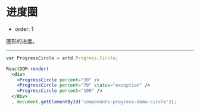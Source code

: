 # 进度圈

- order: 1

圈形的进度。

---

````jsx
var ProgressCircle = antd.Progress.Circle;

ReactDOM.render(
  <div>
    <ProgressCircle percent="30" />
    <ProgressCircle percent="70" status="exception" />
    <ProgressCircle percent="100" />
  </div>
  , document.getElementById('components-progress-demo-circle'));
````

<style>
.ant-progress-circle-wrap,
.ant-progress-line-wrap {
  margin-right: 8px;
  margin-bottom: 5px;
}
</style>
